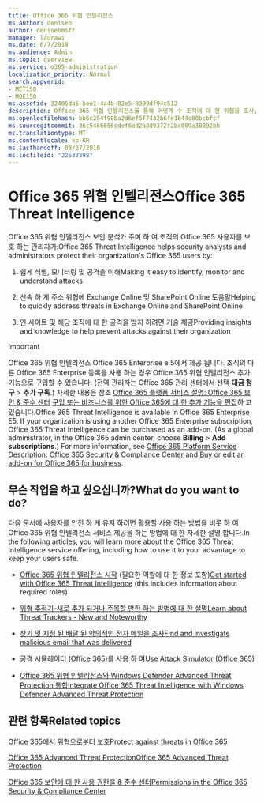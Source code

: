 ```yaml
---
title: Office 365 위협 인텔리전스
ms.author: deniseb
author: denisebmsft
manager: laurawi
ms.date: 6/7/2018
ms.audience: Admin
ms.topic: overview
ms.service: o365-administration
localization_priority: Normal
search.appverid:
- MET150
- MOE150
ms.assetid: 32405da5-bee1-4a4b-82e5-8399df94c512
description: Office 365 위협 인텔리전스를 통해 어떻게 수 조직에 대 한 위협을 조사, 맬웨어, 피싱와 파트너가 대신 Office 365에서 발견 하는 다른 공격에 응답 하 고 위협 지표에 대 한 검색에 대해 알아봅니다. 위협 인텔리전스 보안 및 규정 준수 시스템 구축으로 Office 365 e 5에 작성 됩니다.
ms.openlocfilehash: bb6c254f90ba2d6ef5f7432b6fe1b44c80bcbfcf
ms.sourcegitcommit: 36c5466056cdef6ad2a8d9372f2bc009a30892bb
ms.translationtype: MT
ms.contentlocale: ko-KR
ms.lasthandoff: 08/27/2018
ms.locfileid: "22533898"
---
```

# <a name="office-365-threat-intelligence"></a><span data-ttu-id="4eac4-104">Office 365 위협 인텔리전스</span><span class="sxs-lookup"><span data-stu-id="4eac4-104">Office 365 Threat Intelligence</span></span>

<span data-ttu-id="4eac4-105">Office 365 위협 인텔리전스 보안 분석가 주며 하 여 조직의 Office 365 사용자를 보호 하는 관리자가:</span><span class="sxs-lookup"><span data-stu-id="4eac4-105">Office 365 Threat Intelligence helps security analysts and administrators protect their organization's Office 365 users by:</span></span>
  
1. <span data-ttu-id="4eac4-106">쉽게 식별, 모니터링 및 공격을 이해</span><span class="sxs-lookup"><span data-stu-id="4eac4-106">Making it easy to identify, monitor and understand attacks</span></span>
    
2. <span data-ttu-id="4eac4-107">신속 하 게 주소 위협에 Exchange Online 및 SharePoint Online 도움말</span><span class="sxs-lookup"><span data-stu-id="4eac4-107">Helping to quickly address threats in Exchange Online and SharePoint Online</span></span>
    
3. <span data-ttu-id="4eac4-108">인 사이트 및 해당 조직에 대 한 공격을 방지 하려면 기술 제공</span><span class="sxs-lookup"><span data-stu-id="4eac4-108">Providing insights and knowledge to help prevent attacks against their organization</span></span>
    
> [!IMPORTANT]
> <span data-ttu-id="4eac4-p102">Office 365 위협 인텔리전스 Office 365 Enterprise e 5에서 제공 됩니다. 조직의 다른 Office 365 Enterprise 등록을 사용 하는 경우 Office 365 위협 인텔리전스 추가 기능으로 구입할 수 있습니다. (전역 관리자는 Office 365 관리 센터에서 선택 **대금 청구** \> **추가 구독**.) 자세한 내용은 참조 [Office 365 플랫폼 서비스 설명: Office 365 보안 &amp; 준수 센터](https://technet.microsoft.com/en-us/library/dn933793.aspx) [구입 또는 비즈니스를 위한 Office 365에 대 한 추가 기능을 편집](https://support.office.com/article/4e7b57d6-b93b-457d-aecd-0ea58bff07a6)하 고 있습니다.</span><span class="sxs-lookup"><span data-stu-id="4eac4-p102">Office 365 Threat Intelligence is available in Office 365 Enterprise E5. If your organization is using another Office 365 Enterprise subscription, Office 365 Threat Intelligence can be purchased as an add-on. (As a global administrator, in the Office 365 admin center, choose **Billing** \> **Add subscriptions**.) For more information, see [Office 365 Platform Service Description: Office 365 Security &amp; Compliance Center](https://technet.microsoft.com/en-us/library/dn933793.aspx) and [Buy or edit an add-on for Office 365 for business](https://support.office.com/article/4e7b57d6-b93b-457d-aecd-0ea58bff07a6).</span></span> 
  
## <a name="what-do-you-want-to-do"></a><span data-ttu-id="4eac4-112">무슨 작업을 하고 싶으십니까?</span><span class="sxs-lookup"><span data-stu-id="4eac4-112">What do you want to do?</span></span>

<span data-ttu-id="4eac4-113">다음 문서에 사용자를 안전 하 게 유지 하려면 활용할 사용 하는 방법을 비롯 하 여 Office 365 위협 인텔리전스 서비스 제공을 하는 방법에 대 한 자세한 설명 합니다.</span><span class="sxs-lookup"><span data-stu-id="4eac4-113">In the following articles, you will learn more about the Office 365 Threat Intelligence service offering, including how to use it to your advantage to keep your users safe.</span></span>
  
- <span data-ttu-id="4eac4-114">[Office 365 위협 인텔리전스 시작](get-started-with-ti.md) (필요한 역할에 대 한 정보 포함)</span><span class="sxs-lookup"><span data-stu-id="4eac4-114">[Get started with Office 365 Threat Intelligence](get-started-with-ti.md) (this includes information about required roles)</span></span> 
    
- [<span data-ttu-id="4eac4-115">위협 추적기-새로 추가 되거나 주목할 만한 하는 방법에 대 한 설명</span><span class="sxs-lookup"><span data-stu-id="4eac4-115">Learn about Threat Trackers - New and Noteworthy</span></span>](threat-trackers.md)
    
- [<span data-ttu-id="4eac4-116">찾기 및 지정 된 배달 된 악의적인 전자 메일을 조사</span><span class="sxs-lookup"><span data-stu-id="4eac4-116">Find and investigate malicious email that was delivered</span></span>](investigate-malicious-email-that-was-delivered.md)
    
- [<span data-ttu-id="4eac4-117">공격 시뮬레이터 (Office 365)를 사용 하 여</span><span class="sxs-lookup"><span data-stu-id="4eac4-117">Use Attack Simulator (Office 365)</span></span>](attack-simulator.md)
    
- [<span data-ttu-id="4eac4-118">Office 365 위협 인텔리전스와 Windows Defender Advanced Threat Protection 통합</span><span class="sxs-lookup"><span data-stu-id="4eac4-118">Integrate Office 365 Threat Intelligence with Windows Defender Advanced Threat Protection</span></span>](integrate-office-365-ti-with-wdatp.md)
    
## <a name="related-topics"></a><span data-ttu-id="4eac4-119">관련 항목</span><span class="sxs-lookup"><span data-stu-id="4eac4-119">Related topics</span></span>

[<span data-ttu-id="4eac4-120">Office 365에서 위협으로부터 보호</span><span class="sxs-lookup"><span data-stu-id="4eac4-120">Protect against threats in Office 365</span></span>](protect-against-threats.md)
  
[<span data-ttu-id="4eac4-121">Office 365 Advanced Threat Protection</span><span class="sxs-lookup"><span data-stu-id="4eac4-121">Office 365 Advanced Threat Protection</span></span>](office-365-atp.md)
  
[<span data-ttu-id="4eac4-122">Office 365 보안에 대 한 사용 권한을 &amp; 준수 센터</span><span class="sxs-lookup"><span data-stu-id="4eac4-122">Permissions in the Office 365 Security &amp; Compliance Center</span></span>](permissions-in-the-security-and-compliance-center.md)
  

